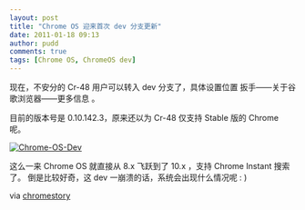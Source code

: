 ```yaml
---
layout: post
title: "Chrome OS 迎来首次 dev 分支更新"
date: 2011-01-18 09:13
author: pudd
comments: true
tags: [Chrome OS, ChromeOS dev]
---
```

现在，不安分的 Cr-48 用户可以转入 dev 分支了，具体设置位置 扳手——关于谷歌浏览器——更多信息 。

目前的版本号是 0.10.142.3，原来还以为 Cr-48 仅支持 Stable 版的 Chrome 呢。

<a href="http://img.chromi.org/2011/01/Chrome-OS-Dev-1024x640.png">![](http://img.chromi.org/2011/01/Chrome-OS-Dev-1024x640.png "Chrome-OS-Dev")</a>

这么一来 Chrome OS 就直接从 8.x 飞跃到了 10.x ，支持 Chrome Instant 搜索了。
倒是比较好奇，这 dev 一崩溃的话，系统会出现什么情况呢 : )

via [chromestory](http://chromestory.com/2011/01/chrome-os-gets-first-dev-channel-update-0-10-142-3/)
